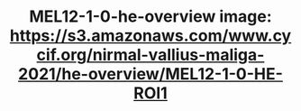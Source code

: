 ---
title: "MEL12-1-0-he-overview
image: https://s3.amazonaws.com/www.cycif.org/nirmal-vallius-maliga-2021/he-overview/MEL12-1-0-HE-ROI1"
layout: osd-exhibit
paper: config-HTA-MELATLAS-1
figure: MEL12-1-0-he-overview
---